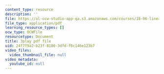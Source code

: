 ```yaml
---
content_type: resource
description: ''
file: https://ol-ocw-studio-app-qa.s3.amazonaws.com/courses/18-06-linear-algebra-spring-2010/24f7f9a2b23f81003dfdf6c146e123b7_7UJ4CFRGd-U.pdf
file_type: application/pdf
learning_resource_types: []
ocw_type: OCWFile
resourcetype: Document
title: 3play pdf file
uid: 24f7f9a2-b23f-8100-3dfd-f6c146e123b7
video_files:
  video_thumbnail_file: null
video_metadata:
  youtube_id: null
---
```

